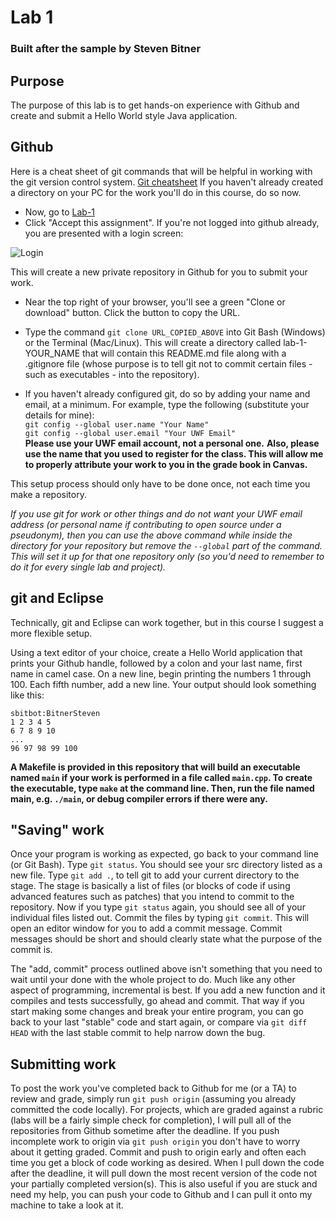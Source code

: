 # Lab 1
### Built after the sample by Steven Bitner

## Purpose
The purpose of this lab is to get hands-on experience with Github and create and submit a Hello World style Java application.

## Github
Here is a cheat sheet of git commands that will be helpful in working with the git version control system. [Git cheatsheet](https://education.github.com/git-cheat-sheet-education.pdf)
If you haven't already created a directory on your PC for the work you'll do in this course, do so now.

* Now, go to [Lab-1]()
* Click "Accept this assignment".
If you're not logged into github already, you are presented with a login screen:

![Login](media/githublogin)

This will create a new private repository in Github for you to submit your work.
* Near the top right of your browser, you'll see a green "Clone or download" button.
	Click the button to copy the URL.
* Type the command `git clone URL_COPIED_ABOVE` into Git Bash (Windows) or the Terminal (Mac/Linux).
This will create a directory called lab-1-YOUR_NAME that will contain this README.md file along with a .gitignore file (whose purpose is to tell git not to commit certain files - such as executables - into the repository).

* If you haven't already configured git, do so by adding your name and email, at a minimum.
For example, type the following (substitute your details for mine):\
`git config --global user.name "Your Name"`\
`git config --global user.email "Your UWF Email"`\
**Please use your UWF email account, not a personal one.**
**Also, please use the name that you used to register for the class.
This will allow me to properly attribute your work to you in the grade book in Canvas.**

This setup process should only have to be done once, not each time you make a repository.

_If you use git for work or other things and do not want your UWF email address (or personal name if contributing to open source under a pseudonym), then you can use the above command while inside the directory for your repository but remove the `--global` part of the command. This will set it up for that one repository only (so you'd need to remember to do it for every single lab and project)._

## git and Eclipse

Technically, git and Eclipse can work together, but in this course I suggest a more flexible setup.

Using a text editor of your choice, create a Hello World application that prints your Github handle, followed by a colon and your last name, first name in camel case.
On a new line, begin printing the numbers 1 through 100.
Each fifth number, add a new line.
Your output should look something like this:

```
sbitbot:BitnerSteven
1 2 3 4 5
6 7 8 9 10
...
96 97 98 99 100
```

**A Makefile is provided in this repository that will build an executable named `main` if your work is performed in a file called `main.cpp`.
To create the executable, type `make` at the command line.
Then, run the file named main, e.g. `./main`, or debug compiler errors if there were any.**

## "Saving" work
Once your program is working as expected, go back to your command line (or Git Bash).
Type `git status`. You should see your src directory listed as a new file.
Type `git add .`, to tell git to add your current directory to the stage.
The stage is basically a list of files (or blocks of code if using advanced features such as patches) that you intend to commit to the repository.
Now if you type `git status` again, you should see all of your individual files listed out.
Commit the files by typing `git commit`. This will open an editor window for you to add a commit message.
Commit messages should be short and should clearly state what the purpose of the commit is.

The "add, commit" process outlined above isn't something that you need to wait until your done with the whole project to do.
Much like any other aspect of programming, incremental is best.
If you add a new function and it compiles and tests successfully, go ahead and commit.
That way if you start making some changes and break your entire program, you can go back to your last "stable" code and start again, or compare via `git diff HEAD` with the last stable commit to help narrow down the bug.

## Submitting work
To post the work you've completed back to Github for me (or a TA) to review and grade, simply run `git push origin` (assuming you already committed the code locally).
For projects, which are graded against a rubric (labs will be a fairly simple check for completion), I will pull all of the repositories from Github sometime after the deadline.
If you push incomplete work to origin via `git push origin` you don't have to worry about it getting graded.
Commit and push to origin early and often each time you get a block of code working as desired.
When I pull down the code after the deadline, it will pull down the most recent version of the code not your partially completed version(s).
This is also useful if you are stuck and need my help, you can push your code to Github and I can pull it onto my machine to take a look at it.
